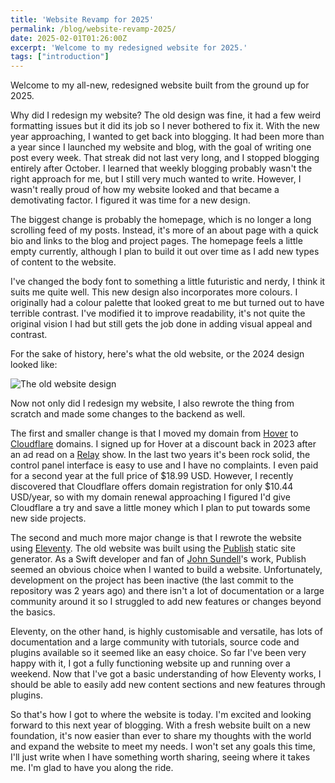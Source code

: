 ```yaml
---
title: 'Website Revamp for 2025'
permalink: /blog/website-revamp-2025/
date: 2025-02-01T01:26:00Z
excerpt: 'Welcome to my redesigned website for 2025.'
tags: ["introduction"]
---
```


Welcome to my all-new, redesigned website built from the ground up for 2025.

Why did I redesign my website? The old design was fine, it had a few weird formatting issues but it did its job so I never bothered to fix it. With the new year approaching, I wanted to get back into blogging. It had been more than a year since I launched my website and blog, with the goal of writing one post every week. That streak did not last very long, and I stopped blogging entirely after October. I learned that weekly blogging probably wasn't the right approach for me, but I still very much wanted to write. However, I wasn't really proud of how my website looked and that became a demotivating factor. I figured it was time for a new design. 

The biggest change is probably the homepage, which is no longer a long scrolling feed of my posts. Instead, it's more of an about page with a quick bio and links to the blog and project pages. The homepage feels a little empty currently, although I plan to build it out over time as I add new types of content to the website. 

I've changed the body font to something a little futuristic and nerdy, I think it suits me quite well. This new design also incorporates more colours. I originally had a colour palette that looked great to me but turned out to have terrible contrast. I've modified it to improve readability, it's not quite the original vision I had but still gets the job done in adding visual appeal and contrast.

For the sake of history, here's what the old website, or the 2024 design looked like:

![The old website design](https://cdn.dillonmok.com/website-design-2024.png)

Now not only did I redesign my website, I also rewrote the thing from scratch and made some changes to the backend as well.

The first and smaller change is that I moved my domain from [Hover](https://www.hover.com) to [Cloudflare](https://www.hover.com) domains. I signed up for Hover at a discount back in 2023 after an ad read on a [Relay](https://relay.fm) show. In the last two years it's been rock solid, the control panel interface is easy to use and I have no complaints. I even paid for a second year at the full price of $18.99 USD. However, I recently discovered that Cloudflare offers domain registration for only $10.44 USD/year, so with my domain renewal approaching I figured I'd give Cloudflare a try and save a little money which I plan to put towards some new side projects.

The second and much more major change is that I rewrote the website using [Eleventy](https://www.11ty.dev/). The old website was built using the [Publish](https://github.com/johnsundell/publish) static site generator. As a Swift developer and fan of [John Sundell](https://www.swiftbysundell.com)'s work, Publish seemed an obvious choice when I wanted to build a website. Unfortunately, development on the project has been inactive (the last commit to the repository was 2 years ago) and there isn't a lot of documentation or a large community around it so I struggled to add new features or changes beyond the basics.

Eleventy, on the other hand, is highly customisable and versatile, has lots of documentation and a large community with tutorials, source code and plugins available so it seemed like an easy choice. So far I've been very happy with it, I got a fully functioning website up and running over a weekend. Now that I've got a basic understanding of how Eleventy works, I should be able to easily add new content sections and new features through plugins.

So that's how I got to where the website is today. I'm excited and looking forward to this next year of blogging. With a fresh website built on a new foundation, it's now easier than ever to share my thoughts with the world and expand the website to meet my needs. I won't set any goals this time, I'll just write when I have something worth sharing, seeing where it takes me. I'm glad to have you along the ride.